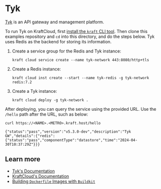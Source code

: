 # Tyk

[Tyk](https://tyk.io/) is an API gateway and management platform.

To run Tyk on KraftCloud, first [install the `kraft` CLI tool](https://unikraft.org/docs/cli).
Then clone this examples repository and `cd` into this directory, and do the steps below.
Tyk uses Redis as the backend for storing its information.

1. Create a service group for the Redis and Tyk instance:

   ```console
   kraft cloud service create --name tyk-network 443:8080/http+tls
   ```

1. Create a Redis instance:

   ```console
   kraft cloud inst create --start --name tyk-redis -g tyk-network redis:7.2
   ```

1. Create a Tyk instance:

   ```console
   kraft cloud deploy -g tyk-network .
   ```

After deploying, you can query the service using the provided URL.
Use the `/hello` path after the URL, such as below:

```console
curl https://<NAME>.<METRO>.kraft.host/hello
```
```text
{"status":"pass","version":"v5.3.0-dev","description":"Tyk GW","details":{"redis":{"status":"pass","componentType":"datastore","time":"2024-04-30T10:37:29Z"}}}
```

## Learn more

- [Tyk's Documentation](https://tyk.io/docs/)
- [KraftCloud's Documentation](https://docs.kraft.cloud)
- [Building `Dockerfile` Images with `Buildkit`](https://unikraft.org/guides/building-dockerfile-images-with-buildkit)
